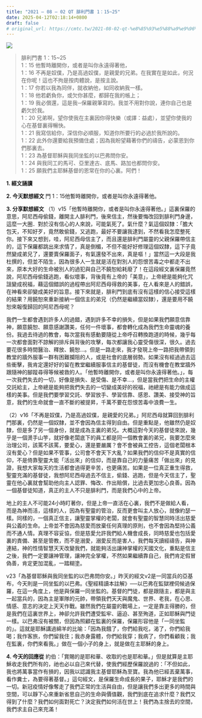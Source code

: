 ```yaml
---
title: "2021 – 08 – 02 QT 腓利門書 1：15~25"
date: 2025-04-12T02:18:14+0800
draft: false
# original_url: https://cmtc.tw/2021-08-02-qt-%e8%85%93%e5%88%a9%e9%96%80%e6%9b%b8-1%ef%bc%9a1525
---
```


![](/images/qt.jpg)
> 腓利門書 1：15\~25  
> 1：15 他暫時離開你，或者是叫你永遠得著他，  
> 1：16 不再是奴僕，乃是高過奴僕，是親愛的兄弟。在我實在是如此，何況在你呢！這也不拘是按肉體說，是按主說。  
> 1：17 你若以我為同伴，就收納他，如同收納我一樣。  
> 1：18 他若虧負你，或欠你甚麼，都歸在我的帳上；  
> 1：19 我必償還，這是我─保羅親筆寫的。我並不用對你說，連你自己也是虧欠於我。  
> 1：20 兄弟啊，望你使我在主裏因你得快樂（或譯：益處），並望你使我的心在基督裏得暢快。  
> 1：21 我寫信給你，深信你必順服，知道你所要行的必過於我所說的。  
> 1：22 此外你還要給我預備住處；因為我盼望藉著你們的禱告，必蒙恩到你們那裏去。  
> 1：23 為基督耶穌與我同坐監的以巴弗問你安。  
> 1：24 與我同工的馬可、亞里達古、底馬、路加也都問你安。  
> 1：25 願我們主耶穌基督的恩常在你的心裏。阿們！

**1. 經文誦讀**

**2.  今天默想經文**
門 1：15他暫時離開你，或者是叫你永遠得著他。

**3. 分享默想經文**
（1）v15「他暫時離開你，或者是叫你永遠得著他。」這裏保羅的意思，阿尼西母偷錢，離開主人腓利門，後來信主，然後要悔改回到腓利門身邊，這麼一大圈．對於沒有信心的人來說，可能氣死了。氣什麼？氣這個奴隸：「膽大包天，不知好歹，竟然敢偷錢，又逃跑，最好不要讓我逮到，不然看我怎麼整死你。接下來又想到，哇，阿尼西母信主了，而且還是腓利門屬靈的父親保羅帶信主的，這下保羅都跳出來求情了，真是倒楣，不但不能好好修理這個奴隸，這下子竟然變成弟兄了，還要賣保羅面子，有氣還發不出來，真是嘔！」當然這一大段是我杜撰的，但並不陌生，因為很多人一生就是活在對別人的怨恨苦毒之中都走不出來，原本大好的生命被別人的過犯與自己不饒恕給耗廢了！在這段經文裏保羅竟然說，阿尼西母偷錢逃跑，看似壞事，背後竟有上帝的「美意」，上帝總是能夠化咒詛變成祝福，藉這個錯誤的過程帶出阿尼西母得救的美事，在人看來是人的錯誤，在神看來卻變成美好的旨意。接下來就是，腓利門到底有沒有這樣的信心接受這樣的結果？用饒恕來重新接納一個信主的弟兄（仍然是繼續當奴隸），還是要用不饒恕來報復歸回的阿尼西母呢？

我們一生都會遇到許多人的過錯，遇到許多不幸的損失，但是如果我們願意信靠神，願意饒恕、願意感謝讚美，任何一件壞事，都會轉化成為我們生命靈魂的養份。我過去待過的教會，每次當我有感動要隨從上帝呼召轉換跑道的時候，幾乎每一次都會面對不諒解的排斥與背後的攻擊，每次都讓我心靈受傷很深，很久。過去要花很多時間醫治、釋放、饒恕…。但是一路走來，我才發現上帝一路把我帶領到教堂的牆外服事一群有困難攔阻的人，或是社會的底層弱勢。如果沒有經過過去這些衝擊，我肯定還好好的留在教堂繼續服事信主的基督徒，而沒有機會在教堂牆外跟隨神的腳蹤尋得等候被救的人。「他暫時離開你，或者是叫你永遠得著他。」，每一次我們失去的一切，好像是損失、是受傷、是不幸…，但是當我們把生命的主權交託給主，上帝總是能夠把我們失去的一切變成美好的祝福，祂總是有能力做成這樣的美事。但是我們要學習交託、學習放手、學習信靠、感恩、讚美、接受神的旨意，我們的生命就會一直不斷的被提昇，千萬不要在怨恨苦毒中浪費一生。

（2）v16「不再是奴僕，乃是高過奴僕，是親愛的兄弟。」阿尼西母就算回到腓利門那裏，仍然是一個奴隸，並不會因為信主得到自由。但是重點是，他雖然仍是奴隸，但是多了另一個身份，就是成為主裏的弟兄。大概這對今天的基督徒來說，幾乎是一個燙手山竽，就好像老闆底下的員工都是同一個教會裏的弟兄，我要怎麼來治理公司，該罵不該罵，要愛心，還是要嚴厲？會不會被員工控告，這個老闆根本沒有愛心？但是如果不管事，公司會不會天下大亂？如果我們的信仰不是真實的信仰，不是倚靠聖靈大能「活出來」的信仰，而是靠自己的力量痛苦「做出來」的見證，我想大家每天的生活都會過得更辛苦，也更痛苦。如果是一位真正重生得救，聖靈充滿的基督徒，我想阿尼西母過去不信主，偷錢、逃跑，但是今天信主了，聖靈在他心裏就會幫助他向主人認罪、悔改、作出賠償，比過去更加忠心良善。因為一個基督徒知道，真正的主人不只是腓利門，而是我們心中的上帝。

地上的主人不可能24小時盯著你，但是上帝一直活在心裏，我們不是做給人看，而是為神而活，這樣的人，因為有聖靈的管治，反而更會叫主人放心，就像約瑟一樣。同樣的，一個真正信主，讓聖靈掌權的老闆，就會有聖靈的智慧同時活出慈愛與公義的生命。上帝並不會因為慈愛而放棄任何真理的原則，也不會因為堅持公義而不通人情。真理不容妥協，但是慈愛允許我們給人機會成長，同時慈愛也包括愛裏的責備、甚至是管教，而不是溺愛，溺愛反而是害人，我們每天讀經禱告，與神連結，神的性情智慧天天改變我們，就能夠活出讓神掌權的天國文化，重點是信主之後，我們一定要讓神管理，讓神完全掌權，不然如果繼續靠自己，我們肯定假冒偽善，肯定更加混亂，一踏糊塗。

v23「為基督耶穌與我同坐監的以巴弗問你安。」昨天的經文v2是一同當兵的亞基布，今天則是一同坐監的以巴弗。《聖經精讀本註解》──以巴弗在監獄裡伺候過保羅，在這一角度上，他是與保羅一同坐監的。基督的門徒，都是跟隨主，都是與主一起當兵的，因為主是軍隊的元帥，帶領我們天天與魔鬼、世界、老我，在心思、情感、意志的決定上天天作戰。雖然我們在屬靈的戰場上，一定是靠主得勝的，但是我們在這裏世界上，神卻允許我們遭受監牢、逼迫、甚至殉道，正如耶穌與門徒一樣。以巴弗沒有被關，但因為照顧在監裏的保羅，保羅形容他是「一同坐監的」。這就是耶穌講過綿羊的比喻：「因為我餓了，你們給我吃，渴了，你們給我喝；我作客旅，你們留我住；我赤身露體，你們給我穿；我病了，你們看顧我；我在監裏，你們來看我。」做在一個小子的身上，就是做在主耶穌的身上。

**4. 今天的回應從**
約伯：「賞賜的是耶和華、收取的也是耶和華。」但是就算是主耶穌收走我們所有的，祂也必以自己來代替，使我們經歷保羅說過的：「不但如此，我也將萬事當作有損的，因我以認識我主基督耶穌為至寶。我為他已經丟棄萬事，看作糞士，為要得著基督。」這句經文，是保羅生命成長的果子，耶穌才是我們的一切。新冠疫情好像奪走了我們正常的生活與自由，但是讓我們多出更多的時間與空間，可以靜下心來重新省思自己的生命與價值觀，我們到底在追求什麼？我們又得到了什麼？我們如何面對死亡？決定我們如何活在世上！我們為主捨去的空間，我們求主自己來充滿！
